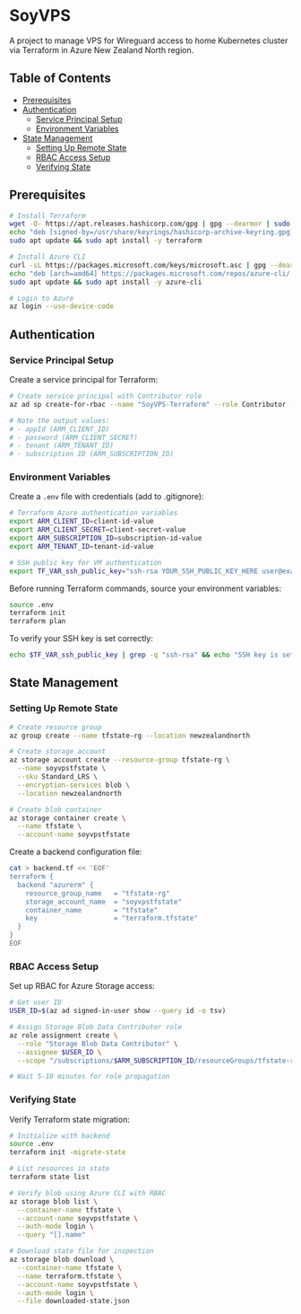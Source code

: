 # SoyVPS

A project to manage VPS for Wireguard access to home Kubernetes cluster via Terraform in Azure New Zealand North region.

## Table of Contents

- [Prerequisites](#prerequisites)
- [Authentication](#authentication)
  - [Service Principal Setup](#service-principal-setup)
  - [Environment Variables](#environment-variables)
- [State Management](#state-management)
  - [Setting Up Remote State](#setting-up-remote-state)
  - [RBAC Access Setup](#rbac-access-setup)
  - [Verifying State](#verifying-state)

## Prerequisites

```bash
# Install Terraform
wget -O- https://apt.releases.hashicorp.com/gpg | gpg --dearmor | sudo tee /usr/share/keyrings/hashicorp-archive-keyring.gpg > /dev/null
echo "deb [signed-by=/usr/share/keyrings/hashicorp-archive-keyring.gpg] https://apt.releases.hashicorp.com $(lsb_release -cs) main" | sudo tee /etc/apt/sources.list.d/hashicorp.list
sudo apt update && sudo apt install -y terraform

# Install Azure CLI
curl -sL https://packages.microsoft.com/keys/microsoft.asc | gpg --dearmor | sudo tee /etc/apt/trusted.gpg.d/microsoft.gpg > /dev/null
echo "deb [arch=amd64] https://packages.microsoft.com/repos/azure-cli/ $(lsb_release -cs) main" | sudo tee /etc/apt/sources.list.d/azure-cli.list
sudo apt update && sudo apt install -y azure-cli

# Login to Azure
az login --use-device-code
```

## Authentication

### Service Principal Setup

Create a service principal for Terraform:

```bash
# Create service principal with Contributor role
az ad sp create-for-rbac --name "SoyVPS-Terraform" --role Contributor --scope /subscriptions/$(az account show --query id -o tsv)

# Note the output values:
# - appId (ARM_CLIENT_ID)
# - password (ARM_CLIENT_SECRET)
# - tenant (ARM_TENANT_ID)
# - subscription ID (ARM_SUBSCRIPTION_ID)
```

### Environment Variables

Create a `.env` file with credentials (add to .gitignore):

```bash
# Terraform Azure authentication variables
export ARM_CLIENT_ID=client-id-value
export ARM_CLIENT_SECRET=client-secret-value
export ARM_SUBSCRIPTION_ID=subscription-id-value
export ARM_TENANT_ID=tenant-id-value

# SSH public key for VM authentication
export TF_VAR_ssh_public_key="ssh-rsa YOUR_SSH_PUBLIC_KEY_HERE user@example"
```

Before running Terraform commands, source your environment variables:

```bash
source .env
terraform init
terraform plan
```

To verify your SSH key is set correctly:

```bash
echo $TF_VAR_ssh_public_key | grep -q "ssh-rsa" && echo "SSH key is set" || echo "SSH key is NOT set"
```

## State Management

### Setting Up Remote State

```bash
# Create resource group
az group create --name tfstate-rg --location newzealandnorth

# Create storage account
az storage account create --resource-group tfstate-rg \
  --name soyvpstfstate \
  --sku Standard_LRS \
  --encryption-services blob \
  --location newzealandnorth

# Create blob container
az storage container create \
  --name tfstate \
  --account-name soyvpstfstate
```

Create a backend configuration file:

```bash
cat > backend.tf << 'EOF'
terraform {
  backend "azurerm" {
    resource_group_name   = "tfstate-rg"
    storage_account_name  = "soyvpstfstate"
    container_name        = "tfstate"
    key                   = "terraform.tfstate"
  }
}
EOF
```

### RBAC Access Setup

Set up RBAC for Azure Storage access:

```bash
# Get user ID
USER_ID=$(az ad signed-in-user show --query id -o tsv)

# Assign Storage Blob Data Contributor role
az role assignment create \
  --role "Storage Blob Data Contributor" \
  --assignee $USER_ID \
  --scope "/subscriptions/$ARM_SUBSCRIPTION_ID/resourceGroups/tfstate-rg/providers/Microsoft.Storage/storageAccounts/soyvpstfstate"

# Wait 5-10 minutes for role propagation
```

### Verifying State

Verify Terraform state migration:

```bash
# Initialize with backend 
source .env
terraform init -migrate-state

# List resources in state
terraform state list

# Verify blob using Azure CLI with RBAC
az storage blob list \
  --container-name tfstate \
  --account-name soyvpstfstate \
  --auth-mode login \
  --query "[].name"

# Download state file for inspection
az storage blob download \
  --container-name tfstate \
  --name terraform.tfstate \
  --account-name soyvpstfstate \
  --auth-mode login \
  --file downloaded-state.json
```
